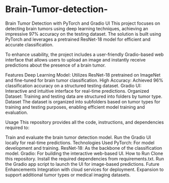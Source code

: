 # Brain-Tumor-detection-
Brain Tumor Detection with PyTorch and Gradio UI
This project focuses on detecting brain tumors using deep learning techniques, achieving an impressive 97% accuracy on the testing dataset. The solution is built using PyTorch and leverages a pretrained ResNet-18 model for efficient and accurate classification.

To enhance usability, the project includes a user-friendly Gradio-based web interface that allows users to upload an image and instantly receive predictions about the presence of a brain tumor.

Features
Deep Learning Model: Utilizes ResNet-18 pretrained on ImageNet and fine-tuned for brain tumor classification.
High Accuracy: Achieved 96% classification accuracy on a structured testing dataset.
Gradio UI: Interactive and intuitive interface for real-time predictions.
Organized Dataset: Training and testing data are structured into folders by tumor type.
Dataset
The dataset is organized into subfolders based on tumor types for training and testing purposes, enabling efficient model training and evaluation.

Usage
This repository provides all the code, instructions, and dependencies required to:

Train and evaluate the brain tumor detection model.
Run the Gradio UI locally for real-time predictions.
Technologies Used
PyTorch: For model development and training.
ResNet-18: As the backbone of the classification model.
Gradio: For building the interactive web-based UI.
How to Run
Clone this repository.
Install the required dependencies from requirements.txt.
Run the Gradio app script to launch the UI for image-based predictions.
Future Enhancements
Integration with cloud services for deployment.
Expansion to support additional tumor types or medical imaging datasets.
